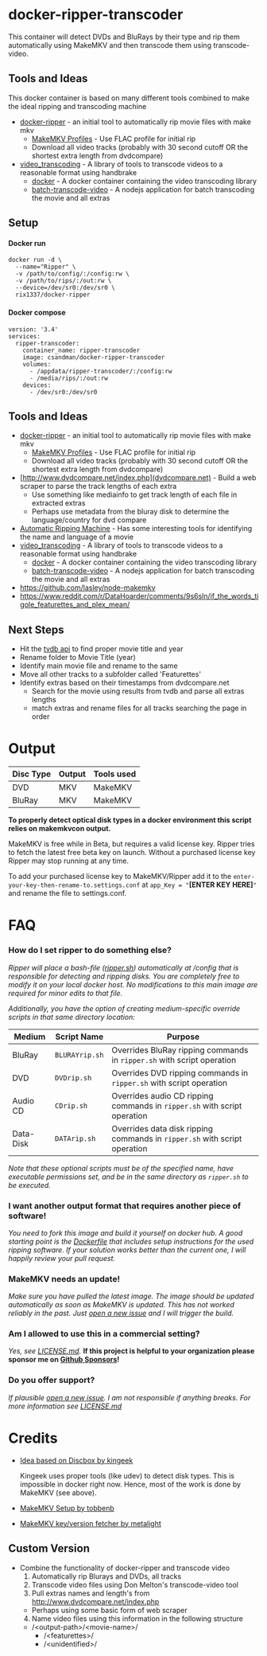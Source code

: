 # docker-ripper-transcoder

This container will detect DVDs and BluRays by their type and rip them
automatically using MakeMKV and then transcode them using transcode-video.

## Tools and Ideas

This docker container is based on many different tools combined to make the
ideal ripping and transcoding machine

- [docker-ripper](https://github.com/rix1337/docker-ripper) - an initial tool
  to automatically rip movie files with make mkv
  - [MakeMKV Profiles](https://gist.github.com/csandman/5638a54730869cf4addf3df43f7fc845) -
    Use FLAC profile for initial rip
  - Download all video tracks (probably with 30 second cutoff OR the
    shortest extra length from dvdcompare)
- [video_transcoding](https://github.com/donmelton/video_transcoding) - A
  library of tools to transcode videos to a reasonable format using handbrake
  - [docker](https://hub.docker.com/r/ntodd/video-transcoding/) - A docker
    container containing the video transcoding library
  - [batch-transcode-video](https://github.com/nwronski/batch-transcode-video) -
    A nodejs application for batch transcoding the movie and all extras

## Setup

#### Docker run

```
docker run -d \
  --name="Ripper" \
  -v /path/to/config/:/config:rw \
  -v /path/to/rips/:/out:rw \
  --device=/dev/sr0:/dev/sr0 \
  rix1337/docker-ripper
```

#### Docker compose

```
version: '3.4'
services:
  ripper-transcoder:
    container_name: ripper-transcoder
    image: csandman/docker-ripper-transcoder
    volumes:
      - /appdata/ripper-transcoder/:/config:rw
      - /media/rips/:/out:rw
    devices:
      - /dev/sr0:/dev/sr0
```

## Tools and Ideas

- [docker-ripper](https://github.com/rix1337/docker-ripper) - an initial tool
  to automatically rip movie files with make mkv
  - [MakeMKV Profiles](https://gist.github.com/csandman/5638a54730869cf4addf3df43f7fc845) -
    Use FLAC profile for initial rip
  - Download all video tracks (probably with 30 second cutoff OR the
    shortest extra length from dvdcompare)
- [http://www.dvdcompare.net/index.php](dvdcompare.net) - Build a web scraper
  to parse the track lengths of each extra
  - Use something like mediainfo to get track length of each file in
    extracted extras
  - Perhaps use metadata from the bluray disk to determine the
    language/country for dvd compare
- [Automatic Ripping Machine](https://github.com/automatic-ripping-machine/automatic-ripping-machine) -
  Has some interesting tools for identifying the name and language of a movie
- [video_transcoding](https://github.com/donmelton/video_transcoding) - A
  library of tools to transcode videos to a reasonable format using handbrake
  - [docker](https://hub.docker.com/r/ntodd/video-transcoding/) - A docker
    container containing the video transcoding library
  - [batch-transcode-video](https://github.com/nwronski/batch-transcode-video) -
    A nodejs application for batch transcoding the movie and all extras
- https://github.com/lasley/node-makemkv
- https://www.reddit.com/r/DataHoarder/comments/9s6sln/if_the_words_tigole_featurettes_and_plex_mean/

## Next Steps

- Hit the [tvdb api](https://developers.themoviedb.org/3/search/search-movies) to find proper movie title and year
- Rename folder to Movie Title (year)
- Identify main movie file and rename to the same
- Move all other tracks to a subfolder called 'Featurettes'
- Identify extras based on their timestamps from dvdcompare.net
  - Search for the movie using results from tvdb and parse all extras lengths
  - match extras and rename files for all tracks searching the page in order

# Output

| Disc Type | Output | Tools used |
| --------- | ------ | ---------- |
| DVD       | MKV    | MakeMKV    |
| BluRay    | MKV    | MakeMKV    |

**To properly detect optical disk types in a docker environment this script
relies on makemkvcon output.**

MakeMKV is free while in Beta, but requires a valid license key. Ripper tries to
fetch the latest free beta key on launch. Without a purchased license key Ripper
may stop running at any time.

To add your purchased license key to MakeMKV/Ripper add it to the
`enter-your-key-then-rename-to.settings.conf` at `app_Key = "`**[ENTER KEY
HERE]**`"` and rename the file to settings.conf.

# FAQ

### How do I set ripper to do something else?

_Ripper will place a bash-file
([ripper.sh](https://github.com/rix1337/docker-ripper/blob/master/root/ripper/ripper.sh))
automatically at /config that is responsible for detecting and ripping disks.
You are completely free to modify it on your local docker host. No modifications
to this main image are required for minor edits to that file._

_Additionally, you have the option of creating medium-specific override scripts
in that same directory location:_

| Medium    | Script Name    | Purpose                                                                   |
| --------- | -------------- | ------------------------------------------------------------------------- |
| BluRay    | `BLURAYrip.sh` | Overrides BluRay ripping commands in `ripper.sh` with script operation    |
| DVD       | `DVDrip.sh`    | Overrides DVD ripping commands in `ripper.sh` with script operation       |
| Audio CD  | `CDrip.sh`     | Overrides audio CD ripping commands in `ripper.sh` with script operation  |
| Data-Disk | `DATArip.sh`   | Overrides data disk ripping commands in `ripper.sh` with script operation |

_Note that these optional scripts must be of the specified name, have executable
permissions set, and be in the same directory as `ripper.sh` to be executed._

### I want another output format that requires another piece of software!

_You need to fork this image and build it yourself on docker hub. A good
starting point is the
[Dockerfile](https://github.com/rix1337/docker-ripper/blob/master/Dockerfile#L30)
that includes setup instructions for the used ripping software. If your solution
works better than the current one, I will happily review your pull request._

### MakeMKV needs an update!

_Make sure you have pulled the latest image. The image should be updated
automatically as soon as MakeMKV is updated. This has not worked reliably in the
past. Just
[open a new issue](https://github.com/rix1337/docker-ripper/issues/new) and I
will trigger the build._

### Am I allowed to use this in a commercial setting?

_Yes, see
[LICENSE.md](https://github.com/rix1337/docker-ripper/blob/master/LICENSE.md)._
**If this project is helpful to your organization please sponsor me on
[Github Sponsors](https://github.com/sponsors/rix1337)!**

### Do you offer support?

_If plausible
[open a new issue](https://github.com/rix1337/docker-ripper/issues/new). I am
not responsible if anything breaks. For more information see
[LICENSE.md](https://github.com/rix1337/docker-ripper/blob/master/LICENSE.md)_

# Credits

- [Idea based on Discbox by kingeek](http://kinggeek.co.uk/projects/item/61-discbox-linux-bash-script-to-automatically-rip-cds-dvds-and-blue-ray-with-multiple-optical-drives-and-no-user-intervention)

  Kingeek uses proper tools (like udev) to detect disk types. This is
  impossible in docker right now. Hence, most of the work is done by MakeMKV
  (see above).

- [MakeMKV Setup by tobbenb](https://github.com/tobbenb/docker-containers)

- [MakeMKV key/version fetcher by metalight](http://blog.metalight.dk/2016/03/makemkv-wrapper-with-auto-updater.html)

## Custom Version

- Combine the functionality of docker-ripper and transcode video
  1. Automatically rip Blurays and DVDs, all tracks
  2. Transcode video files using Don Melton's transcode-video tool
  3. Pull extras names and length's from http://www.dvdcompare.net/index.php
  - Perhaps using some basic form of web scraper
  4. Name video files using this information in the following structure
  - /\<output-path\>/\<movie-name\>/
    - /\<featurettes\>/
    - /\<unidentified\>/

